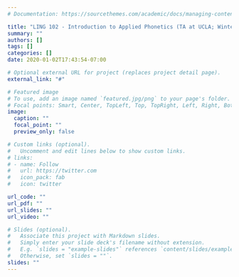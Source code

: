 ```yaml
---
# Documentation: https://sourcethemes.com/academic/docs/managing-content/

title: "LING 102 - Introduction to Applied Phonetics (TA at UCLA; Winter 2020)"
summary: ""
authors: []
tags: []
categories: []
date: 2020-01-02T17:43:54-07:00

# Optional external URL for project (replaces project detail page).
external_link: "#"

# Featured image
# To use, add an image named `featured.jpg/png` to your page's folder.
# Focal points: Smart, Center, TopLeft, Top, TopRight, Left, Right, BottomLeft, Bottom, BottomRight.
image:
  caption: ""
  focal_point: ""
  preview_only: false

# Custom links (optional).
#   Uncomment and edit lines below to show custom links.
# links:
# - name: Follow
#   url: https://twitter.com
#   icon_pack: fab
#   icon: twitter

url_code: ""
url_pdf: ""
url_slides: ""
url_video: ""

# Slides (optional).
#   Associate this project with Markdown slides.
#   Simply enter your slide deck's filename without extension.
#   E.g. `slides = "example-slides"` references `content/slides/example-slides.md`.
#   Otherwise, set `slides = ""`.
slides: ""
---
```

